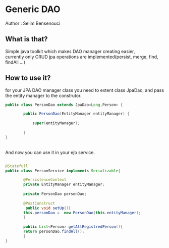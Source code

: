 Generic DAO
=============

Author : Selim Bensenouci

What is that?
--------------

Simple java toolkit which makes DAO manager creating easier,<br/>
currently only CRUD jpa operations are implemented(persist, merge, find, findAll ...)

How to use it?
--------------

for your JPA DAO manager class you need to extent class JpaDao, and pass the entity manager to the construtor.

```java
public class PersonDao extends JpaDao<Long,Person> {

        public PersonDao(EntityManager entityManager) {
        
            super(entityManager);
        
        }
}
```  
 

<br/>
And now you can use it in your ejb service.
<br/>

```java

@Statefull
public class PersonService implements Serializable{

        @PersistenceContext
        private EntityManager entityManager;
    
        private PersonDao personDao; 
    
        @PostConstruct
         public void setUp(){
        this.personDao =  new PersonDao(this.entityManager);
        }
        
        public List<Person> getAllRegistredPerson(){
        return personDao.findAll();
        }
}
```


